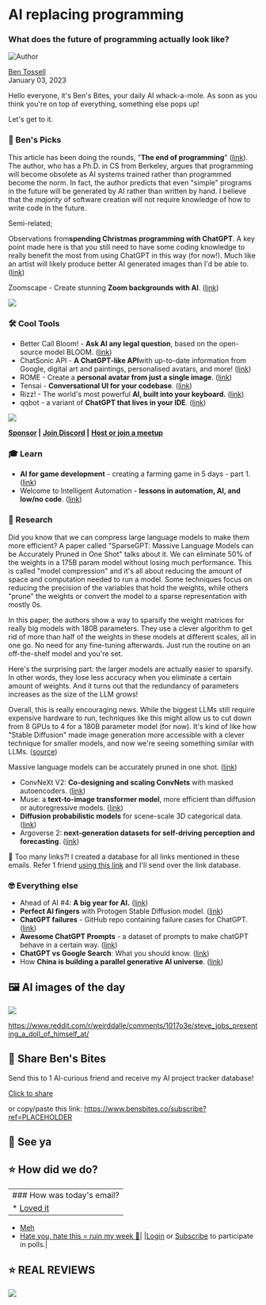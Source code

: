 # AI replacing programming

### What does the future of programming actually look like?

![Author](https://media.beehiiv.com/cdn-cgi/image/fit=scale-down,format=auto,onerror=redirect,quality=80/uploads/user/profile_picture/fc858b4d-39e3-4be1-abf4-2b55504e21a2/thumb_uJ4UYake_400x400.jpg)

[Ben Tossell](https://www.twitter.com/bentossell)\
January 03, 2023

Hello everyone, it's Ben's Bites, your daily AI whack-a-mole. As soon as you think you're on top of everything, something else pops up!

Let's get to it.

### **🤌 Ben's Picks**

This article has been doing the rounds, "**The end of programming**" ([link](https://cacm.acm.org/magazines/2023/1/267976-the-end-of-programming/fulltext)). The author, who has a Ph.D. in CS from Berkeley, argues that programming will become obsolete as AI systems trained rather than programmed become the norm. In fact, the author predicts that even "simple" programs in the future will be generated by AI rather than written by hand. I believe that the *majority* of software creation will not require knowledge of how to write code in the future.

Semi-related;

Observations from**spending Christmas programming with ChatGPT**. A key point made here is that you still need to have some coding knowledge to really benefit the most from using ChatGPT in this way (for now!). Much like an artist will likely produce better AI generated images than I'd be able to. ([link](https://twitter.com/danshipper/status/1609931358213935105?s=12\&t=ZTcA4vZ7tx5ZmoaQ_w6eJg))

Zoomscape - Create stunning **Zoom backgrounds with AI**. ([link](https://zoomscape.ai/))

![](https://media.beehiiv.com/cdn-cgi/image/fit=scale-down,format=auto,onerror=redirect,quality=80/uploads/asset/file/95287087-21e4-40cc-a92e-3c969a4c4bff/59834af6-1f68-4f62-b644-51e0ba744007.png)

### **🛠️ Cool Tools**

- Better Call Bloom! - **Ask AI any legal question**, based on the open-source model BLOOM. ([link](https://huggingface.co/spaces/tomrb/bettercallbloom))
- ChatSonic API - **A ChatGPT-like API**with up-to-date information from Google, digital art and paintings, personalised avatars, and more! ([link](https://twitter.com/samanyougarg/status/1609936305307414529))
- ROME - Create a **personal avatar from just a single image**. ([link](https://twitter.com/mervenoyann/status/1608832188690370560))
- Tensai - **Conversational UI for your codebase**. ([link](https://twitter.com/mathemagic1an/status/1610023513334878208))
- Rizz! - The world's most powerful **AI, built into your keyboard.** ([link](https://rizzai.com/))
- qqbot - a variant of **ChatGPT that lives in your IDE**. ([link](https://twitter.com/danlovesproofs/status/1610073694222848007))

![](https://media.beehiiv.com/cdn-cgi/image/fit=scale-down,format=auto,onerror=redirect,quality=80/uploads/asset/file/15f9c3be-2611-43c1-b93f-ea21ba2d2cb5/FlggfdQaUAMf9Uu.jpeg)

**[Sponsor](https://sponsor.bensbites.co/) |** **[Join Discord](https://discord.gg/qd92NKjDdE) |** [**Host or join a meetup**](https://meetups.bensbites.co/)

### **🎓 Learn**

- **AI for game development** - creating a farming game in 5 days - part 1. ([link](https://huggingface.co/blog/ml-for-games-1))
- Welcome to Intelligent Automation - **lessons in automation, AI, and low/no code**. ([link](https://kevinyang.substack.com/p/welcome-to-intelligent-automation))

### **🔬 Research**

Did you know that we can compress large language models to make them more efficient? A paper called "SparseGPT: Massive Language Models can be Accurately Pruned in One Shot" talks about it. We can eliminate 50% of the weights in a 175B param model without losing much performance. This is called "model compression" and it's all about reducing the amount of space and computation needed to run a model. Some techniques focus on reducing the precision of the variables that hold the weights, while others "prune" the weights or convert the model to a sparse representation with mostly 0s.

In this paper, the authors show a way to sparsify the weight matrices for really big models with 180B parameters. They use a clever algorithm to get rid of more than half of the weights in these models at different scales, all in one go. No need for any fine-tuning afterwards. Just run the routine on an off-the-shelf model and you're set.

Here's the surprising part: the larger models are actually easier to sparsify. In other words, they lose less accuracy when you eliminate a certain amount of weights. And it turns out that the redundancy of parameters increases as the size of the LLM grows!

Overall, this is really encouraging news. While the biggest LLMs still require expensive hardware to run, techniques like this might allow us to cut down from 8 GPUs to 4 for a 180B parameter model (for now). It's kind of like how "Stable Diffusion" made image generation more accessible with a clever technique for smaller models, and now we're seeing something similar with LLMs. ([source](https://twitter.com/mathemagic1an/status/1610159526598311936))

Massive language models can be accurately pruned in one shot. ([link](https://arxiv.org/abs/2301.00774))

- ConvNeXt V2: **Co-designing and scaling ConvNets** with masked autoencoders. ([link](https://arxiv.org/abs/2301.00808))
- Muse: a **text-to-image transformer model**, more efficient than diffusion or autoregressive models. ([link](https://arxiv.org/abs/2301.00704))
- **Diffusion probabilistic models** for scene-scale 3D categorical data. ([link](https://arxiv.org/abs/2301.00527))
- Argoverse 2: **next-generation datasets for self-driving perception and forecasting**. ([link](https://arxiv.org/abs/2301.00493))

👋 Too many links?! I created a database for all links mentioned in these emails. Refer 1 friend [using this link](https://www.bensbites.co/subscribe?ref=PLACEHOLDER) and I'll send over the link database.

### **🤓 Everything else**

- Ahead of AI #4: **A big year for AI.** ([link](https://magazine.sebastianraschka.com/p/ahead-of-ai-4-a-big-year-for-ai))
- **Perfect AI fingers** with Protogen Stable Diffusion model. ([link](https://www.youtube.com/watch?app=desktop\&v=pOxbRMZsLUM))
- **ChatGPT failures** - GitHub repo containing failure cases for ChatGPT. ([link](https://github.com/giuven95/chaptgt-failures))
- **Awesome ChatGPT Prompts** - a dataset of prompts to make chatGPT behave in a certain way. ([link](https://huggingface.co/datasets/fka/awesome-chatgpt-prompts/viewer/fka--awesome-chatgpt-prompts/train))
- **ChatGPT vs Google Search**: What you should know. ([link](https://bdtechtalks.com/2023/01/02/chatgpt-google-search/))
- How **China is building a parallel generative AI universe**. ([link](https://techcrunch.com/2022/12/31/how-china-is-building-a-parallel-generative-ai-universe/))

## **🖼 AI images of the day**

![](https://media.beehiiv.com/cdn-cgi/image/fit=scale-down,format=auto,onerror=redirect,quality=80/uploads/asset/file/1ac963b8-beb2-4c38-bee7-d054118adc40/l6wdqp0kdl9a1.jpg)

<https://www.reddit.com/r/weirddalle/comments/1017o3e/steve_jobs_presenting_a_doll_of_himself_at/>

## **🤗 Share Ben's Bites**

Send this to 1 AI-curious friend and receive my AI project tracker database!

[Click to share](https://www.bensbites.co/subscribe?ref=PLACEHOLDER)

or copy/paste this link: https://www.bensbites.co/subscribe?ref=PLACEHOLDER

## **👋 See ya**

## **⭐️ How did we do?**

||
|:---|
|### How was today's email?|
|\* [Loved it](https://www.bensbites.co/login)

- [Meh](https://www.bensbites.co/login)
- [Hate you, hate this = ruin my week 🥹](https://www.bensbites.co/login)|
  |[Login](https://www.bensbites.co/login) or [Subscribe](https://www.bensbites.co/subscribe) to participate in polls.|

## **⭐️ REAL** REVIEWS

![](https://media.beehiiv.com/cdn-cgi/image/fit=scale-down,format=auto,onerror=redirect,quality=80/uploads/asset/file/c8a91ecd-5477-493e-bb9d-9ed8f04bde24/Screenshot_2022-12-13_at_14.55.58.png)
